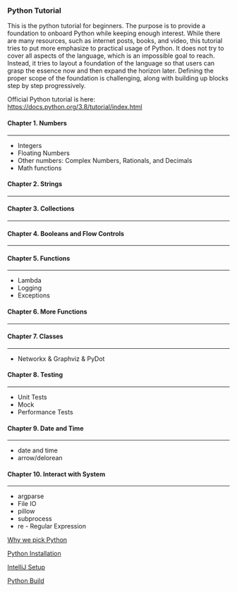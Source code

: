 ### Python Tutorial
This is the python tutorial for beginners. The purpose is to 
provide a foundation to onboard Python while keeping enough interest. While 
there are many resources, such as internet posts, books, and video, this 
tutorial tries to put more emphasize to practical usage of Python. It does not 
try to cover all aspects of the language, which is an impossible goal to reach. 
Instead, it tries to layout a foundation of the language so that users can 
grasp the essence now and then expand the horizon later. Defining the proper 
scope of the foundation is challenging, along with building up blocks step by 
step progressively.

Official Python tutorial is here:
https://docs.python.org/3.8/tutorial/index.html


#### Chapter 1. Numbers
___
- Integers
- Floating Numbers
- Other numbers: Complex Numbers, Rationals, and Decimals 
- Math functions

#### Chapter 2. Strings
___

#### Chapter 3. Collections
___

#### Chapter 4. Booleans and Flow Controls
___

#### Chapter 5. Functions
___
- Lambda
- Logging
- Exceptions

#### Chapter 6. More Functions
___

#### Chapter 7. Classes
___
- Networkx & Graphviz & PyDot

#### Chapter 8. Testing
___
- Unit Tests
- Mock
- Performance Tests

#### Chapter 9. Date and Time
___
- date and time
- arrow/delorean

#### Chapter 10. Interact with System
___
- argparse
- File IO
- pillow
- subprocess
- re - Regular Expression


[Why we pick Python](why_python.md)

[Python Installation](python_installation.md)  

[IntelliJ Setup](intellij_setup.md)  

[Python Build](python_build.md)
